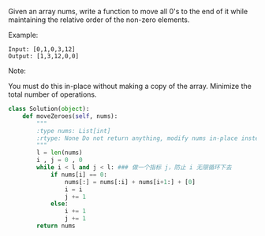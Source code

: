 Given an array nums, write a function to move all 0's to the end of it while maintaining the relative order of the non-zero elements.

Example:
```
Input: [0,1,0,3,12]
Output: [1,3,12,0,0]
```
Note:

You must do this in-place without making a copy of the array.
Minimize the total number of operations.
```python
class Solution(object):
    def moveZeroes(self, nums):
        """
        :type nums: List[int]
        :rtype: None Do not return anything, modify nums in-place instead.
        """
        l = len(nums)
        i , j = 0 , 0
        while i < l and j < l: ### 做一个指标 j，防止 i 无限循环下去
            if nums[i] == 0:
                nums[:] = nums[:i] + nums[i+1:] + [0]
                i = i
                j += 1
            else:
                i += 1
                j += 1
        return nums
```
